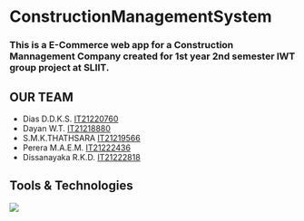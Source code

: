 # ConstructionManagementSystem
### This is a E-Commerce web app for a Construction Mannagement Company created for 1st year 2nd semester IWT group project at SLIIT.

## OUR TEAM
- Dias D.D.K.S.         [IT21220760](https://github.com/IT21220760)
- Dayan W.T.            [IT21218880](https://github.com/IT21218880)
- S.M.K.THATHSARA       [IT21219566](https://github.com/IT21219566)
- Perera M.A.E.M.       [IT21222436](https://github.com/IT21222436)
- Dissanayaka R.K.D.    [IT21222818](https://github.com/IT21222818)

## Tools & Technologies
<p align="left">
<img src="https://skillicons.dev/icons?i=php,js,css"/>
</p>
